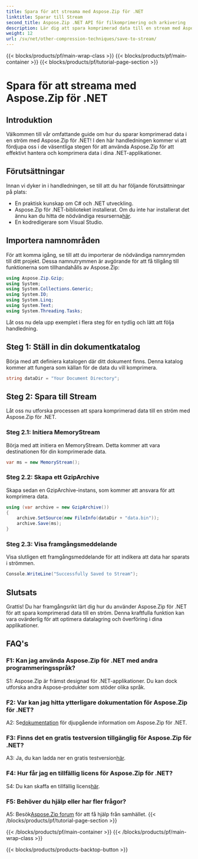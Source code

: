 ```yaml
---
title: Spara för att streama med Aspose.Zip för .NET
linktitle: Sparar till Stream
second_title: Aspose.Zip .NET API för filkomprimering och arkivering
description: Lär dig att spara komprimerad data till en stream med Aspose.Zip för .NET. Förbättra dina .NET-utvecklingsfärdigheter med denna steg-för-steg-guide.
weight: 12
url: /sv/net/other-compression-techniques/save-to-stream/
---
```


{{< blocks/products/pf/main-wrap-class >}}
{{< blocks/products/pf/main-container >}}
{{< blocks/products/pf/tutorial-page-section >}}

# Spara för att streama med Aspose.Zip för .NET

## Introduktion

Välkommen till vår omfattande guide om hur du sparar komprimerad data i en ström med Aspose.Zip för .NET! I den här handledningen kommer vi att fördjupa oss i de väsentliga stegen för att använda Aspose.Zip för att effektivt hantera och komprimera data i dina .NET-applikationer.

## Förutsättningar

Innan vi dyker in i handledningen, se till att du har följande förutsättningar på plats:

- En praktisk kunskap om C# och .NET utveckling.
-  Aspose.Zip för .NET-biblioteket installerat. Om du inte har installerat det ännu kan du hitta de nödvändiga resurserna[här](https://releases.aspose.com/zip/net/).
- En kodredigerare som Visual Studio.

## Importera namnområden

För att komma igång, se till att du importerar de nödvändiga namnrymden till ditt projekt. Dessa namnutrymmen är avgörande för att få tillgång till funktionerna som tillhandahålls av Aspose.Zip:

```csharp
using Aspose.Zip.Gzip;
using System;
using System.Collections.Generic;
using System.IO;
using System.Linq;
using System.Text;
using System.Threading.Tasks;
```

Låt oss nu dela upp exemplet i flera steg för en tydlig och lätt att följa handledning.

## Steg 1: Ställ in din dokumentkatalog

Börja med att definiera katalogen där ditt dokument finns. Denna katalog kommer att fungera som källan för de data du vill komprimera.

```csharp
string dataDir = "Your Document Directory";
```

## Steg 2: Spara till Stream

Låt oss nu utforska processen att spara komprimerad data till en ström med Aspose.Zip för .NET.

### Steg 2.1: Initiera MemoryStream

Börja med att initiera en MemoryStream. Detta kommer att vara destinationen för din komprimerade data.

```csharp
var ms = new MemoryStream();
```

### Steg 2.2: Skapa ett GzipArchive

Skapa sedan en GzipArchive-instans, som kommer att ansvara för att komprimera data.

```csharp
using (var archive = new GzipArchive())
{
    archive.SetSource(new FileInfo(dataDir + "data.bin"));
    archive.Save(ms);
}
```

### Steg 2.3: Visa framgångsmeddelande

Visa slutligen ett framgångsmeddelande för att indikera att data har sparats i strömmen.

```csharp
Console.WriteLine("Successfully Saved to Stream");
```

## Slutsats

Grattis! Du har framgångsrikt lärt dig hur du använder Aspose.Zip för .NET för att spara komprimerad data till en ström. Denna kraftfulla funktion kan vara ovärderlig för att optimera datalagring och överföring i dina applikationer.

## FAQ's

### F1: Kan jag använda Aspose.Zip för .NET med andra programmeringsspråk?

S1: Aspose.Zip är främst designad för .NET-applikationer. Du kan dock utforska andra Aspose-produkter som stöder olika språk.

### F2: Var kan jag hitta ytterligare dokumentation för Aspose.Zip för .NET?

 A2: Se[dokumentation](https://reference.aspose.com/zip/net/) för djupgående information om Aspose.Zip för .NET.

### F3: Finns det en gratis testversion tillgänglig för Aspose.Zip för .NET?

 A3: Ja, du kan ladda ner en gratis testversion[här](https://releases.aspose.com/).

### F4: Hur får jag en tillfällig licens för Aspose.Zip för .NET?

 S4: Du kan skaffa en tillfällig licens[här](https://purchase.aspose.com/temporary-license/).

### F5: Behöver du hjälp eller har fler frågor?

 A5: Besök[Aspose.Zip forum](https://forum.aspose.com/c/zip/37) för att få hjälp från samhället.
{{< /blocks/products/pf/tutorial-page-section >}}

{{< /blocks/products/pf/main-container >}}
{{< /blocks/products/pf/main-wrap-class >}}

{{< blocks/products/products-backtop-button >}}

